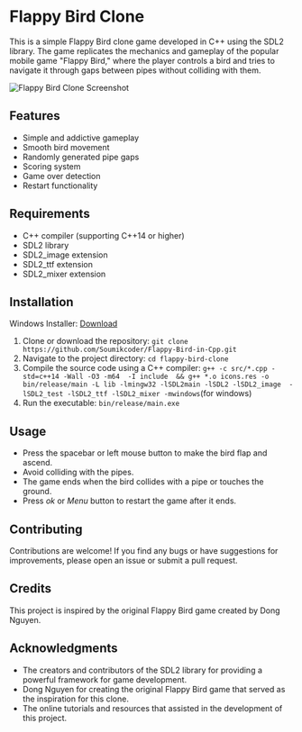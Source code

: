 
# Flappy Bird Clone

This is a simple Flappy Bird clone game developed in C++ using the SDL2 library. The game replicates the mechanics and gameplay of the popular mobile game "Flappy Bird," where the player controls a bird and tries to navigate it through gaps between pipes without colliding with them.

![Flappy Bird Clone Screenshot](https://github.com/Soumikcoder/Flappy-Bird-in-Cpp/blob/main/res/gfx/Flappy.gif)

## Features

- Simple and addictive gameplay
- Smooth bird movement
- Randomly generated pipe gaps
- Scoring system
- Game over detection
- Restart functionality

## Requirements

- C++ compiler (supporting C++14 or higher)
- SDL2 library
- SDL2_image extension
- SDL2_ttf extension
- SDL2_mixer extension


## Installation

 Windows Installer:
    <a href="https://github.com/Soumikcoder/Flappy-Bird-in-Cpp/raw/main/Flappy%20installer.exe" title="Download" download>Download</a>
    
1. Clone or download the repository: `git clone https://github.com/Soumikcoder/Flappy-Bird-in-Cpp.git`
2. Navigate to the project directory: `cd flappy-bird-clone`
3. Compile the source code using a C++ compiler: `g++ -c src/*.cpp -std=c++14 -Wall -O3 -m64  -I include  && g++ *.o icons.res -o bin/release/main -L lib -lmingw32 -lSDL2main -lSDL2 -lSDL2_image  -lSDL2_test -lSDL2_ttf -lSDL2_mixer -mwindows`(for windows)
4. Run the executable: `bin/release/main.exe`

## Usage

- Press the spacebar or left mouse button to make the bird flap and ascend.
- Avoid colliding with the pipes.
- The game ends when the bird collides with a pipe or touches the ground.
- Press *ok* or *Menu* button to restart the game after it ends.

## Contributing

Contributions are welcome! If you find any bugs or have suggestions for improvements, please open an issue or submit a pull request. 

## Credits

This project is inspired by the original Flappy Bird game created by Dong Nguyen.


## Acknowledgments

- The creators and contributors of the SDL2 library for providing a powerful framework for game development.
- Dong Nguyen for creating the original Flappy Bird game that served as the inspiration for this clone.
- The online tutorials and resources that assisted in the development of this project.




